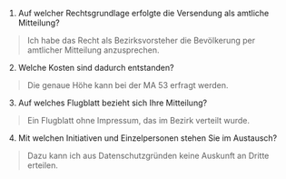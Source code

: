 1. Auf welcher Rechtsgrundlage erfolgte die Versendung als amtliche Mitteilung?
 > Ich habe das Recht als Bezirksvorsteher die Bevölkerung per amtlicher Mitteilung anzusprechen.

2. Welche Kosten sind dadurch entstanden?
 > Die genaue Höhe kann bei der MA 53 erfragt werden.

3. Auf welches Flugblatt bezieht sich Ihre Mitteilung?
 > Ein Flugblatt ohne Impressum, das im Bezirk verteilt wurde.

4. Mit welchen Initiativen und Einzelpersonen stehen Sie im Austausch?
 > Dazu kann ich aus Datenschutzgründen keine Auskunft an Dritte erteilen.
